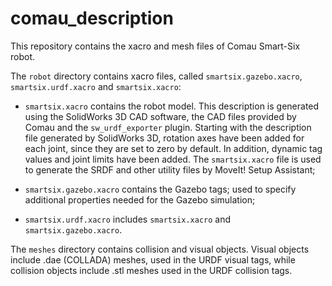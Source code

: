 # comau_description

This repository contains the xacro and mesh files of Comau Smart-Six robot.

The `robot` directory contains xacro files, called `smartsix.gazebo.xacro`, `smartsix.urdf.xacro` and `smartsix.xacro`:

* `smartsix.xacro` contains the robot model. This description is generated using the SolidWorks 3D CAD software, the CAD files provided by Comau and the `sw_urdf_exporter` plugin. Starting with the description file generated by SolidWorks 3D, rotation axes have been added for each joint, since they are set to zero by default. In addition, dynamic tag values and joint limits have been added. The `smartsix.xacro` file is used to generate the SRDF and other utility files by MoveIt! Setup Assistant;

* `smartsix.gazebo.xacro` contains the Gazebo tags; used to specify additional properties needed for the Gazebo simulation;

* `smartsix.urdf.xacro` includes `smartsix.xacro` and `smartsix.gazebo.xacro`.

The `meshes` directory contains collision and visual objects. Visual objects include .dae (COLLADA) meshes, used in the URDF visual tags, while collision objects include .stl meshes used in the URDF collision tags.
